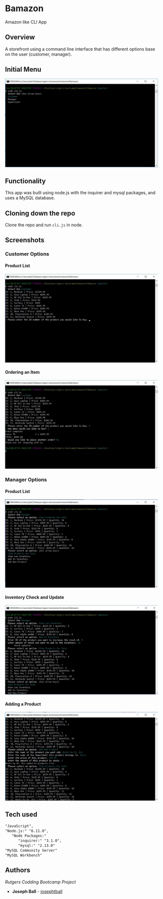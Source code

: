 # Bamazon
Amazon like CLI App


## Overview
A storefront using a command line interface that has different options base on the user (customer, manager).


## Initial Menu
![Initial Menu](screenshots/initial_menu.jpg)


## Functionality
This app was built using node.js with the inquirer and mysql packages, and uses a MySQL database.


## Cloning down the repo
Clone the repo and run `cli.js` in node.


## Screenshots

### Customer Options
#### Product List
![Product List](screenshots/customer_list.jpg)
#### Ordering an Item
![Ordering an Item](screenshots/customer_order.jpg)

### Manager Options
#### Product List
![Product List](screenshots/manager_list.jpg)
#### Inventory Check and Update
![Inventory Check and Update](screenshots/manager_inventory.jpg)
#### Adding a Product
![Adding a Product](screenshots/manager_product.jpg)


## Tech used
    "JavaScript",
    "Node.js:" "6.11.0",
       "Node Packages:"
          "inquirer:" "3.1.0",
          "mysql:" "2.13.0"
    "MySQL Community Server"
    "MySQL Workbench"


## Authors
*Rutgers Codding Bootcamp Project*
* **Joseph Ball** - [josephtball](https://github.com/josephtball)
